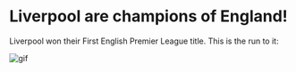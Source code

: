# Liverpool are champions of England!


Liverpool won their First English Premier League title. This is the run to it:

![gif](https://github.com/claudiodanielpc/football/raw/master/premierleague/premierleague.gif)



